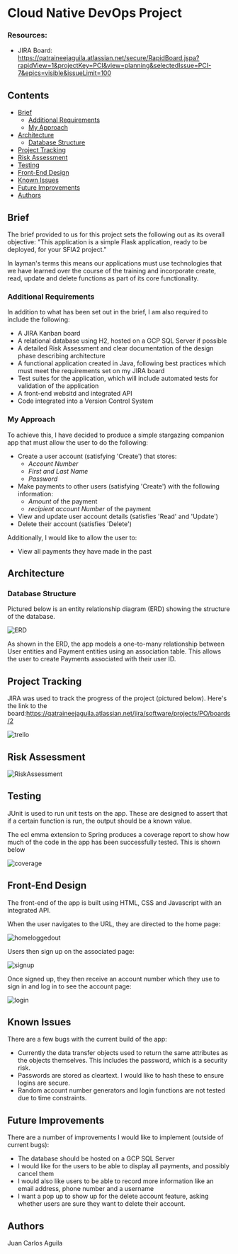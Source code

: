 # Cloud Native DevOps Project

### Resources:
* JIRA Board: https://qatraineejaguila.atlassian.net/secure/RapidBoard.jspa?rapidView=1&projectKey=PCI&view=planning&selectedIssue=PCI-7&epics=visible&issueLimit=100

## Contents
* [Brief](#brief)
   * [Additional Requirements](#additional-requirements)
   * [My Approach](#my-approach)
* [Architecture](#architecture)
   * [Database Structure](#database-structure)
* [Project Tracking](#project-tracking)
* [Risk Assessment](#risk-assessment)
* [Testing](#testing)
* [Front-End Design](#front-end-design)
* [Known Issues](#known-issues)
* [Future Improvements](#future-improvements)
* [Authors](#authors)

## Brief
The brief provided to us for this project sets the following out as its overall objective:
"This application is a simple Flask application, ready to be deployed, for your SFIA2 project."

In layman's terms this means our applications must use technologies that we have learned over the course of the training and incorporate create, read, update and delete functions as part of its core functionality. 

### Additional Requirements
In addition to what has been set out in the brief, I am also required to include the following:
* A JIRA Kanban board
* A relational database using H2, hosted on a GCP SQL Server if possible
* A detailed Risk Assessment and clear documentation of the design phase describing architecture
* A functional application created in Java, following best practices which must meet the requirements set on my JIRA board
* Test suites for the application, which will include automated tests for validation of the application
* A front-end websitd and integrated API
* Code integrated into a Version Control System

### My Approach
To achieve this, I have decided to produce a simple stargazing companion app that must allow the user to do the following:
* Create a user account (satisfying 'Create') that stores:
   * *Account Number*
   * *First and Last Name*
   * *Password*
* Make payments to other users (satisfying 'Create') with the following information:
   * *Amount* of the payment
   * *recipient account Number* of the payment 
* View and update user account details (satisfies 'Read' and 'Update')
* Delete their account (satisfies 'Delete')

Additionally, I would like to allow the user to:
* View all payments they have made in the past

## Architecture
### Database Structure
Pictured below is an entity relationship diagram (ERD) showing the structure of the database.


![ERD][erd1]



As shown in the ERD, the app models a one-to-many relationship between User entities and Payment entities using an association table. This allows the user to create Payments associated with their user ID.


## Project Tracking
JIRA was used to track the progress of the project (pictured below). 
Here's the link to the board:https://qatraineejaguila.atlassian.net/jira/software/projects/PO/boards/2

![trello][trello]


## Risk Assessment

![RiskAssessment][riskassessment]

## Testing
JUnit is used to run unit tests on the app. These are designed to assert that if a certain function is run, the output should be a known value.

The ecl emma extension to Spring produces a coverage report to show how much of the code in the app has been successfully tested. This is shown below

![coverage][coverage]

## Front-End Design
The front-end of the app is built using HTML, CSS and Javascript with an integrated API.

When the user navigates to the URL, they are directed to the home page:

![homeloggedout][homeloggedout]

Users then sign up on the associated page:

![signup][signup]

Once signed up, they then receive an account number which they use to sign in and log in to see the account page:

![login][login]


## Known Issues
There are a few bugs with the current build of the app:
* Currently the data transfer objects used to return the same attributes as the objects themselves. This includes the password, which is a security risk.
* Passwords are stored as cleartext. I would like to hash these to ensure logins are secure.
* Random account number generators and login functions are not tested due to time constraints.

## Future Improvements
There are a number of improvements I would like to implement (outside of current bugs):
* The database should be hosted on a GCP SQL Server
* I would like for the users to be able to display all payments, and possibly cancel them
* I would also like users to be able to record more information like an email address, phone number and a username
* I want a pop up to show up for the delete account feature, asking whether users are sure they want to delete their account.

## Authors
Juan Carlos Aguila

[erd1]: https://i.imgur.com/bHa7pFw.png
[riskassessment]: https://i.imgur.com/p4ZAufX.png
[coverage]: https://i.imgur.com/gWyRPfI.png
[trello]: https://i.imgur.com/eNVwpFG.png
[homeloggedout]: https://i.imgur.com/Ol4O1wG.png
[signup]: https://i.imgur.com/XyGMkmg.png
[login]: https://i.imgur.com/gmBxlRT.png

